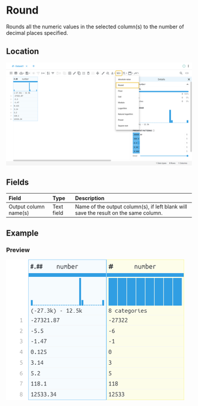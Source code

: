 # Round
Rounds all the numeric values in the selected column(s) to the number of decimal places specified.
## Location
![Round on the interface](../../docs/screenshots/location/round.png)
## Fields
| Field | Type | Description |
| :--- | :--- | :--- |
| Output column name(s) | Text field | Name of the output column(s), if left blank will save the result on the same column. |
## Example
### Preview
![Round example](../../docs/screenshots/table/round.png)